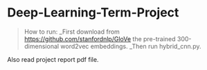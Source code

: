 # Deep-Learning-Term-Project
>

> How to run:
  _First download from https://github.com/stanfordnlp/GloVe the pre-trained 300-dimensional word2vec embeddings.
  _Then run hybrid_cnn.py.
  
  
Also read project report pdf file.
